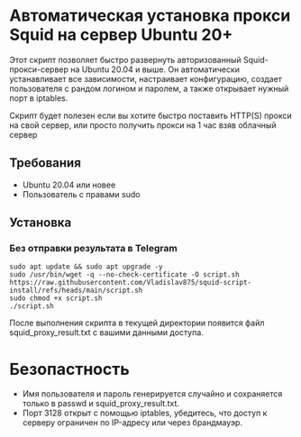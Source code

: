 # Автоматическая установка прокси Squid на сервер Ubuntu 20+

Этот скрипт позволяет быстро развернуть авторизованный Squid-прокси-сервер на Ubuntu 20.04 и выше. Он автоматически устанавливает все зависимости, настраивает конфигурацию, создает пользователя с рандом логином и паролем, а также открывает нужный порт в iptables.

Скрипт будет полезен если вы хотите быстро поставить HTTP(S) прокси на свой сервер, или просто получить прокси на 1 час взяв облачный сервер

## Требования
* Ubuntu 20.04 или новее
* Пользователь с правами sudo

## Установка
### Без отправки результата в Telegram
```'
sudo apt update && sudo apt upgrade -y
sudo /usr/bin/wget -q --no-check-certificate -O script.sh https://raw.githubusercontent.com/Vladislav875/squid-script-install/refs/heads/main/script.sh
sudo chmod +x script.sh
./script.sh
```

После выполнения скрипта в текущей директории появится файл squid_proxy_result.txt с вашими данными доступа.

# Безопастность
* Имя пользователя и пароль генерируется случайно и сохраняется только в passwd и squid_proxy_result.txt. 
* Порт 3128 открыт с помощью iptables, убедитесь, что доступ к серверу ограничен по IP-адресу или через брандмауэр.